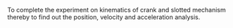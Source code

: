 To complete the experiment on kinematics of crank and slotted
mechanism thereby to find out the position, velocity and acceleration
analysis.